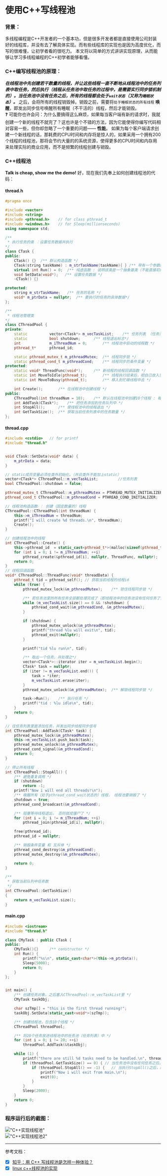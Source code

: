 使用C++写线程池
=========
### 背景：
多线程编程是C++开发者的一个基本功，但是很多开发者都是直接使用公司封装好的线程库，并没有去了解具体实现。而有些线程库的实现也是因为高度优化，而写的很难懂，让初学者看的很吃力。
本文将以简单的方式讲讲实现原理，从而能够让学习多线程编程的C++初学者能够看懂。
### C++编写线程池的原理：
_**在线程池中先创建若干数量的线程，并让这些线程一直不断地从线程池中的任务列表中取任务，然后执行（线程从任务池中取任务的过程中，是需要实行同步锁机制的）。当任务池中没有任务之后，所有的线程都会处于`wait状态`（又称为`睡眠状态`）。**_
之后，会将所有的线程销毁掉。销毁之前，需要将`处于睡眠状态的所有线程` **唤醒**，即发出同步信号唤醒所有睡眠（不干活的）线程，然后才能销毁。<br />
:question: 可能你也许会问：为什么要搞得这么麻烦，如果每当客户端有新的请求时，我就创建一个新的线程不就完了？这也许是个不错的方法，因为它能使得你编写代码相对容易一些，但你却忽略了一个重要的问题—— **性能**。
如果为每个客户端请求创建一个新线程的话，那耗费的CPU时间和内存将是惊人的，如果采用一个拥有200个线程的线程池，那将会节约大量的的系统资源，使得更多的CPU时间和内存用来处理实际的商业应用，而不是频繁的线程创建与销毁。
 
### C++线程池
**Talk is cheap, show me the demo!** 好，现在我们先奉上如何创建线程池的代码：
#### thread.h
```cpp
#pragma once

#include <vector>
#include <string>
#include <pthread.h>    // for class pthread_t
#include <windows.h>    // for Sleep(millionseconds)
using namespace std;

/**
 * 执行任务的类 ：设置任务数据并执行
*/
class CTask {
public:
    CTask() {}  /** 默认构造函数 */
    CTask(string taskName) : m_strTaskName(taskName){ } /** 带有一个参数的构造函数 */
    virtual int Run() = 0;  /** 纯虚函数 : 说明该类是一个抽象基类（不能直接初始化）*/
    void SetData(void*);   /** 设置任务数据 */
    ~CTask() {}

protected:
    string m_strTaskName;   /** 任务的名称 */
    void* m_ptrData = nullptr;  /** 要执行的任务的具体数据*/
};

/**
 * 线程池管理类
*/
class CThreadPool {
private:
    static          vector<CTask*> m_vecTaskList;    /** 任务列表 （任务池）*/
    static          bool shutdown;      /** 线程退出标志*/
    int             m_iThreadNum = 0;       /** 线程池中启动的线程数 */
    pthread_t*      pthread_id;

    static pthread_mutex_t m_pthreadMutex;  /** 线程同步锁 */
    static pthread_cond_t m_pthreadCond;    /** 线程同步的条件变量 */
protected:
    static void* ThreadFunc(void*);     /** 新线程的线程回调函数 */
    static int MoveToIdle(pthread_t);       /** 线程执行结束后，把自己放入空闲线程中 */
    static int MoveToBusy(pthread_t);       /** 移入到忙碌线程中去 */

    int Create();       /** 在线程池中创建线程 */
public:
    CThreadPool(int threadNum = 10);    /** 默认在线程池中创建10个线程 : 每个线程都在循环地（不停地）从任务列表中取出任务，然后直行任务 */
    int AddTask(CTask*);    /** 把任务添加到任务队列中 */
    int StopAll();      /** 使线程池中的线程退出 */
    int GetTaskSize();  /** 获取当前任务列表中的任务数量 */
};

```

#### thread.cpp
```cpp
#include <cstdio>   // for printf
#include "thread.h"


void CTask::SetData(void* data) {
    m_ptrData = data;
}

// static成员变量必须在类外初始化。（并且类外不能加上static）
vector<CTask*> CThreadPool::m_vecTaskList;         //任务列表
bool CThreadPool::shutdown = false;

pthread_mutex_t CThreadPool::m_pthreadMutex = PTHREAD_MUTEX_INITIALIZER;  /** 线程同步锁 */
pthread_cond_t CThreadPool::m_pthreadCond = PTHREAD_COND_INITIALIZER;    /** 线程同步的条件变量 */

// 线程池构造函数 ： 创建（固定数量的）线程
CThreadPool::CThreadPool(int threadNum) {
    this->m_iThreadNum = threadNum;
    printf("I will create %d threads.\n", threadNum);
    Create();
}

// 创建线程池中的线程
int CThreadPool::Create() {
    this->pthread_id  = static_cast<pthread_t*>(malloc(sizeof(pthread_t) * m_iThreadNum));
    for (int i = 0; i != m_iThreadNum; ++i)
        pthread_create(&pthread_id[i], nullptr, ThreadFunc, nullptr);
    return 0;
}
// 线程回调函数
void* CThreadPool::ThreadFunc(void* threadData) {
    pthread_t tid = pthread_self(); // 获取当前线程的线程id
    while (true) {
        pthread_mutex_lock(&m_pthreadMutex);    /** 锁住线程同步锁 */

        /** 若任务池里的所有任务全部都处理完成了（即线程池中的任务池没有任何任务了）, 则线程处于睡眠状态*/
        while (m_vecTaskList.size() == 0 && !shutdown) {
            pthread_cond_wait(&m_pthreadCond, &m_pthreadMutex);
        }

        if (shutdown) {
            pthread_mutex_unlock(&m_pthreadMutex);
            printf("thread %lu will exit\n", tid);
            pthread_exit(nullptr);
        }

        printf("tid %lu run\n", tid);

        /** 取出一个任务，并处理之*/
        vector<CTask*>::iterator iter = m_vecTaskList.begin();
        CTask* task = nullptr;
        if (iter != m_vecTaskList.end()) {
            task = *iter;
            m_vecTaskList.erase(iter);
        }
        pthread_mutex_unlock(&m_pthreadMutex);  /** 解锁线程同步锁 */

        task->Run();    /** 执行任务 */
        printf("tid : %lu idle\n", tid);
    }
    return 0;
}

// 往任务列表里面添加任务，并发出同步线程同步信号
int CThreadPool::AddTask(CTask* task) {
    pthread_mutex_lock(&m_pthreadMutex);
    this->m_vecTaskList.push_back(task);
    pthread_mutex_unlock(&m_pthreadMutex);
    pthread_cond_signal(&m_pthreadCond);
    return 0;
}

// 停止所有线程
int CThreadPool::StopAll() {
    /** 避免重复调用 */
    if (shutdown)
        return -1;
    printf("Now i will end all threads!\n");
    /** 唤醒所有（处于pthread_cond_wait状态的）线程， 线程池要销毁了 */
    shutdown = true;
    pthread_cond_broadcast(&m_pthreadCond);

    /** 阻塞等待线程退出， 否则就成僵尸了 */
    for (int i = 0; i != m_iThreadNum; ++i)
        pthread_join(pthread_id[i], nullptr);

    free(pthread_id);
    pthread_id = nullptr;

    /** 销毁条件变量 和 互斥体 */
    pthread_cond_destroy(&m_pthreadCond);
    pthread_mutex_destroy(&m_pthreadMutex);

    return 0;
}

/**
 * 获取当前队列中任务数
 */
int CThreadPool::GetTaskSize()
{
    return m_vecTaskList.size();
}

```

#### main.cpp
```cpp
#include <iostream>
#include "thread.h"

class CMyTask : public CTask {
public:
    CMyTask(){}     /** constructor */
    int Run() {
        printf("%s\n", static_cast<char*>(this->m_ptrData));
        Sleep(5000);
        return 0;
    }
};


int main() {
    /** 创建任务对象，之后塞入CThreadPool::m_vecTaskList里 */
    CMyTask taskObj;

    char szTmp[] = "this is the first thread running!";
    taskObj.SetData(static_cast<void*>(szTmp));

    /** 创建线程池，包含10个线程 */
    CThreadPool threadPool;

    /** 将20个任务放进线程池中的任务池（任务列表）中 */
    for (int i = 0; i != 20; ++i)
        threadPool.AddTask(&taskObj);

    while (1) {
        printf("there are still %d tasks need to be handled.\n", threadPool.GetTaskSize());
        if (threadPool.GetTaskSize() == 0) { // 当任务池中没有任何任务之后，所有线程都会处于pthread_cond_wait状态，即“睡眠状态”
            if (threadPool.StopAll() == -1) {   // 当执行StopAll()之后，所有的线程都会（从睡眠状态）被唤醒，然后被销毁
                printf("Now i will exit from main.\n");
                exit(0);
            }
        }
        Sleep(2000);
    }
    return 0;
}
```

### 程序运行后的截图：
!["C++实现线程池"](https://github.com/tycao/tycao.github.io/blob/master/thread_pool/result02.png "C++实现线程池")<br />
!["C++实现线程池2"](https://github.com/tycao/tycao.github.io/blob/master/thread_pool/result01.png "C++实现线程池2")<br />


******
参考文档：<br />
* [x] [知乎：用 C++ 写线程池是怎样一种体验？](https://www.zhihu.com/question/27908489)<br />
* [x] [linux c++线程池的实现](https://blog.csdn.net/zhoubl668/article/details/8927090)<br />